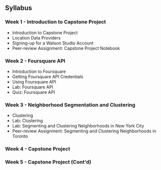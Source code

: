 ## Syllabus
### Week 1 - Introduction to Capstone Project

+ Introduction to Capstone Project
+ Location Data Providers
+ Signing-up for a Watson Studio Account
+ Peer-review Assignment: Capstone Project Notebook
### Week 2 - Foursquare API

+ Introduction to Foursquare
+ Getting Foursquare API Credentials
+ Using Foursquare API
+ Lab: Foursquare API
+ Quiz: Foursquare API


### Week 3 - Neighborhood Segmentation and Clustering

+ Clustering
+ Lab: Clustering
+ Lab: Segmenting and Clustering Neighborhoods in New York City
+ Peer-review Assignment: Segmenting and Clustering Neighborhoods in Toronto
### Week 4 - Capstone Project

### Week 5 - Capstone Project (Cont'd)

